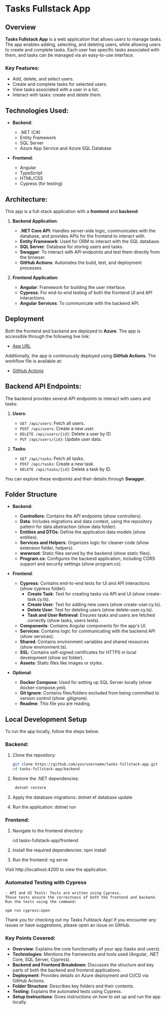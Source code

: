 # Tasks Fullstack App

## Overview

**Tasks Fullstack App** is a web application that allows users to manage tasks. The app enables adding, selecting, and deleting users, while allowing users to create and complete tasks. Each user has specific tasks associated with them, and tasks can be managed via an easy-to-use interface.

### Key Features:
- Add, delete, and select users.
- Create and complete tasks for selected users.
- View tasks associated with a user in a list.
- Interact with tasks: create and delete them.

## Technologies Used:
- **Backend**: 
  - .NET (C#)
  - Entity Framework
  - SQL Server
  - Azure App Service and Azure SQL Database
  
- **Frontend**: 
  - Angular
  - TypeScript
  - HTML/CSS
  - Cypress (for testing)

## Architecture:
This app is a full-stack application with a **frontend** and **backend**:

1. **Backend Application**:
    - **.NET Core API**: Handles server-side logic, communicates with the database, and provides APIs for the frontend to interact with.
    - **Entity Framework**: Used for ORM to interact with the SQL database.
    - **SQL Server**: Database for storing users and tasks.
    - **Swagger**: To interact with API endpoints and test them directly from the browser.
    - **GitHub Actions**: Automates the build, test, and deployment processes.

2. **Frontend Application**:
    - **Angular**: Framework for building the user interface.
    - **Cypress**: For end-to-end testing of both the frontend UI and API interactions.
    - **Angular Services**: To communicate with the backend API.

## Deployment

Both the frontend and backend are deployed to **Azure**. The app is accessible through the following live link:
- [App URL](https://tasks-fullstack-app-a3fnb9f6cyf2cuca.northeurope-01.azurewebsites.net/)

Additionally, the app is continuously deployed using **GitHub Actions**. The workflow file is available at: 
- [GitHub Actions](https://github.com/stammath3/tasks/actions)

## Backend API Endpoints:

The backend provides several API endpoints to interact with users and tasks:

1. **Users**:
    - `GET /api/users`: Fetch all users.
    - `POST /api/users`: Create a new user.
    - `DELETE /api/users/{id}`: Delete a user by ID.
    - `PUT /api/users/{id}`: Update user data.

2. **Tasks**:
    - `GET /api/tasks`: Fetch all tasks.
    - `POST /api/tasks`: Create a new task.
    - `DELETE /api/tasks/{id}`: Delete a task by ID.

You can explore these endpoints and their details through **Swagger**.

## Folder Structure

- **Backend**:
    - **Controllers**: Contains the API endpoints (show controllers).
    - **Data**: Includes migrations and data context, using the repository pattern for data abstraction (show data folder).
    - **Entities and DTOs**: Define the application data models (show entities).
    - **Services and Helpers**: Organizes logic for cleaner code (show extension folder, helpers).
    - **wwwroot**: Static files served by the backend (show static files).
    - **Program.cs**: Configures the backend application, including CORS support and security settings (show program.cs).

- **Frontend**:
    - **Cypress**: Contains end-to-end tests for UI and API interactions (show cypress folder).
        - **Create Task**: Test for creating tasks via API and UI (show create-task.cy.ts).
        - **Create User**: Test for adding new users (show create-user.cy.ts).
        - **Delete User**: Test for deleting users (show delete-user.cy.ts).
        - **Task and User Retrieval**: Ensures tasks and users are fetched correctly (show tasks, users tests).
    - **Components**: Contains Angular components for the app's UI.
    - **Services**: Contains logic for communicating with the backend API (show services).
    - **Shared**: Contains environment variables and shared resources (show environment.ts).
    - **SSL**: Contains self-signed certificates for HTTPS in local development (show ssl folder).
    - **Assets**: Static files like images or styles.

- **Optional**:
    - **Docker Compose**: Used for setting up SQL Server locally (show docker-compose.yml).
    - **Git Ignore**: Contains files/folders excluded from being committed to version control (show .gitignore).
    - **Readme**: This file you are reading.

## Local Development Setup

To run the app locally, follow the steps below.

### Backend:

1. Clone the repository:
   ```bash
   git clone https://github.com/yourusername/tasks-fullstack-app.git
   cd tasks-fullstack-app/backend

2. Restore the .NET dependencies:
   ```bash
    dotnet restore

3. Apply the database migrations:
    dotnet ef database update

4. Run the application:
    dotnet run


### Frontend:

1. Navigate to the frontend directory:

    cd tasks-fullstack-app/frontend

2. Install the required dependencies: 
    npm install

3. Run the frontend: 
    ng serve

Visit http://localhost:4200 to view the application.

### Automated Testing with Cypress

    - API and UI Tests: Tests are written using Cypress. 
    These tests ensure the correctness of both the frontend and backend. 
    Run the tests using the command:

    npm run cypress:open

Thank you for checking out my Tasks Fullstack App! If you encounter any issues or have suggestions, please open an issue on GitHub.

### Key Points Covered:
- **Overview**: Explains the core functionality of your app (tasks and users).
- **Technologies**: Mentions the frameworks and tools used (Angular, .NET Core, SQL Server, Cypress).
- **Backend and Frontend Breakdown**: Discusses the structure and key parts of both the backend and frontend applications.
- **Deployment**: Provides details on Azure deployment and CI/CD via GitHub Actions.
- **Folder Structure**: Describes key folders and their contents.
- **Testing**: Explains the automated tests using Cypress.
- **Setup Instructions**: Gives instructions on how to set up and run the app locally.
